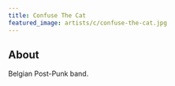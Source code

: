 ```yaml
---
title: Confuse The Cat
featured_image: artists/c/confuse-the-cat.jpg
---
```

## About

Belgian Post-Punk band.
